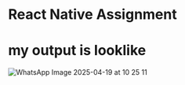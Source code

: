 # React Native Assignment
# my output is looklike 
![WhatsApp Image 2025-04-19 at 10 25 11](https://github.com/user-attachments/assets/95782698-69c7-4974-b7d9-7215d376304d)


